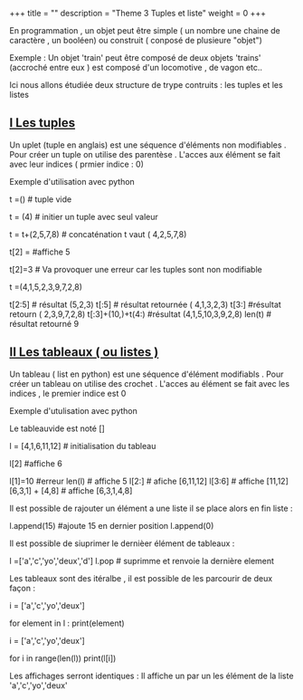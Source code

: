 +++
title = ""
description = "Theme 3 Tuples et liste"
weight = 0
+++

En programmation , un objet peut être simple ( un nombre une chaine de caractère , un booléen) ou construit ( conposé de plusieure "objet")

Exemple : Un objet 'train' peut être composé de deux objets 'trains' (accroché entre eux ) est composé d'un locomotive , de vagon etc..

Ici nous allons étudiée deux structure de trype contruits : les tuples et les listes 

## <u>I Les tuples</u><br>

Un uplet (tuple en anglais) est une séquence d'éléments non modifiables . Pour créer un tuple on utilise des parentèse . L'acces aux élément se fait avec leur indices ( prmier indice : 0)


Exemple d'utilisation avec python

t =() # tuple vide

t = (4) # initier un tuple avec seul valeur 

t = t+(2,5,7,8) # concaténation t vaut ( 4,2,5,7,8)

t[2] = #affiche 5

t[2]=3 # Va provoquer une erreur car les tuples sont non modifiable 

t =(4,1,5,2,3,9,7,2,8)

t[2:5] # résultat (5,2,3)
t[:5] # résultat retournée ( 4,1,3,2,3)
t[3:] #résultat retourn ( 2,3,9,7,2,8)
t[:3]+(10,)+t(4:) #résultat (4,1,5,10,3,9,2,8)
len(t) # résultat retourné 9

## <u>II Les tableaux ( ou listes )</u><br>

Un tableau ( list en python) est une séquence d'élément modifiabls . Pour créer un tableau on utilise des crochet . L'acces au élément se fait avec les indices , le premier indice est 0

Exemple d'utulisation avec python 

Le tableauvide est noté []

l = [4,1,6,11,12] # initialisation du tableau

l[2] #affiche 6

l[1]=10 #erreur
len(l) # affiche 5
l[2:] # afiche [6,11,12]
l[3:6] # affiche [11,12]
[6,3,1] + [4,8] # affiche [6,3,1,4,8]


Il est possible de rajouter un élément a une liste il se place alors en fin liste :

l.append(15) #ajoute 15 en dernier position
l.append(0)

Il est possible de siuprimer le dernièer élément de tableaux :

l =['a','c','yo','deux','d']
l.pop # suprimme et renvoie la dernière element

Les tableaux sont des itéralbe , il est possible de les parcourir de deux façon : 

i = ['a','c','yo','deux']

for element in l :
	print(element)



i = ['a','c','yo','deux']

for i in range(len(l))
	print(l[i])

Les affichages serront identiques : Il affiche un par un les élément de la liste 'a','c','yo','deux'